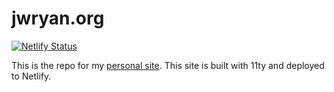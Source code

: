 # jwryan.org

[![Netlify Status](https://api.netlify.com/api/v1/badges/fdd9d17e-28a7-4ba6-adbd-fe083286ffc4/deploy-status)](https://app.netlify.com/sites/creative-starlight-551e0c/deploys)

This is the repo for my [personal site](https://jwryan.org). This site is built with 11ty and deployed to Netlify.

